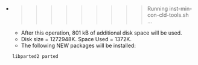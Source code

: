 * >>>>>>>>> Running inst-min-con-cld-tools.sh ...
  * After this operation, 801 kB of additional disk space will be used.
  * Disk size = 1272948K. Space Used = 1372K.
  * The following NEW packages will be installed:
  ```bash
  libparted2 parted
  ```
